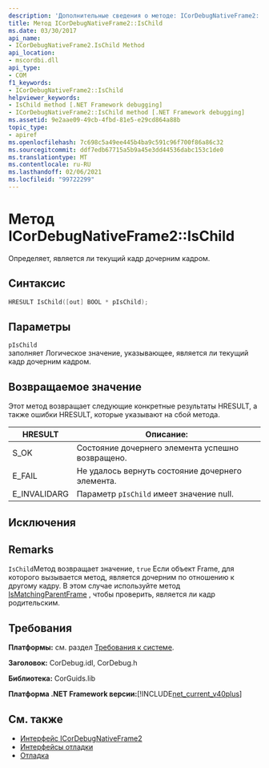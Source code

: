 ```yaml
---
description: 'Дополнительные сведения о методе: ICorDebugNativeFrame2:: Child'
title: Метод ICorDebugNativeFrame2::IsChild
ms.date: 03/30/2017
api_name:
- ICorDebugNativeFrame2.IsChild Method
api_location:
- mscordbi.dll
api_type:
- COM
f1_keywords:
- ICorDebugNativeFrame2::IsChild
helpviewer_keywords:
- IsChild method [.NET Framework debugging]
- ICorDebugNativeFrame2::IsChild method [.NET Framework debugging]
ms.assetid: 9e2aae09-49cb-4fbd-81e5-e29cd864a88b
topic_type:
- apiref
ms.openlocfilehash: 7c698c5a49ee445b4ba9c591c96f700f86a86c32
ms.sourcegitcommit: ddf7edb67715a5b9a45e3dd44536dabc153c1de0
ms.translationtype: MT
ms.contentlocale: ru-RU
ms.lasthandoff: 02/06/2021
ms.locfileid: "99722299"
---
```

# <a name="icordebugnativeframe2ischild-method"></a>Метод ICorDebugNativeFrame2::IsChild

Определяет, является ли текущий кадр дочерним кадром.  
  
## <a name="syntax"></a>Синтаксис  
  
```cpp  
HRESULT IsChild([out] BOOL * pIsChild);  
```  
  
## <a name="parameters"></a>Параметры  

 `pIsChild`  
 заполняет Логическое значение, указывающее, является ли текущий кадр дочерним кадром.  
  
## <a name="return-value"></a>Возвращаемое значение  

 Этот метод возвращает следующие конкретные результаты HRESULT, а также ошибки HRESULT, которые указывают на сбой метода.  
  
|HRESULT|Описание:|  
|-------------|-----------------|  
|S_OK|Состояние дочернего элемента успешно возвращено.|  
|E_FAIL|Не удалось вернуть состояние дочернего элемента.|  
|E_INVALIDARG|Параметр `pIsChild` имеет значение null.|  
  
## <a name="exceptions"></a>Исключения  
  
## <a name="remarks"></a>Remarks  

 `IsChild`Метод возвращает значение, `true` Если объект Frame, для которого вызывается метод, является дочерним по отношению к другому кадру. В этом случае используйте метод [IsMatchingParentFrame](icordebugnativeframe2-ismatchingparentframe-method.md) , чтобы проверить, является ли кадр родительским.  
  
## <a name="requirements"></a>Требования  

 **Платформы:** см. раздел [Требования к системе](../../get-started/system-requirements.md).  
  
 **Заголовок:** CorDebug.idl, CorDebug.h  
  
 **Библиотека:** CorGuids.lib  
  
 **Платформа .NET Framework версии:**[!INCLUDE[net_current_v40plus](../../../../includes/net-current-v40plus-md.md)]  
  
## <a name="see-also"></a>См. также

- [Интерфейс ICorDebugNativeFrame2](icordebugnativeframe2-interface.md)
- [Интерфейсы отладки](debugging-interfaces.md)
- [Отладка](index.md)
